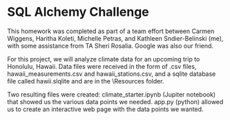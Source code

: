 #  SQL Alchemy Challenge

This homework was completed as part of a team effort between Carmen Wiggens, Haritha Koleti, Michelle Petras, and Kathleen Sndier-Belinski (me), with some assistance from TA Sheri Rosalia.  Google was also our friend.

For this project, we will analyze climate data for an upcoming trip to Honolulu, Hawaii.  Data files were received in the form of .csv files,  hawaii_measurements.csv and hawaii_stations.csv, and a sqlite database file called hawii.slqlite and are in the \Resources folder.

Two resulting files were created:
climate_starter.ipynb (Jupiter notebook) that showed us the various data points we needed.
app.py (python) allowed us to create an interactive web page with the data points we wanted.
